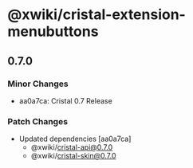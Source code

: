 # @xwiki/cristal-extension-menubuttons

## 0.7.0

### Minor Changes

- aa0a7ca: Cristal 0.7 Release

### Patch Changes

- Updated dependencies [aa0a7ca]
  - @xwiki/cristal-api@0.7.0
  - @xwiki/cristal-skin@0.7.0
